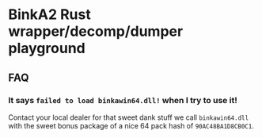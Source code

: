 # BinkA2 Rust wrapper/decomp/dumper playground

## FAQ

### It says `failed to load binkawin64.dll!` when I try to use it!

Contact your local dealer for that sweet dank stuff we call `binkawin64.dll` with the sweet bonus package of a nice 64 pack hash of `90AC48BA1D8CB0C1`.